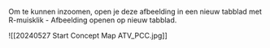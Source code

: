 Om te kunnen inzoomen, open je deze afbeelding in een nieuw tabblad met R-muisklik - Afbeelding openen op nieuw tabblad.

![[20240527 Start Concept Map ATV_PCC.jpg]]
